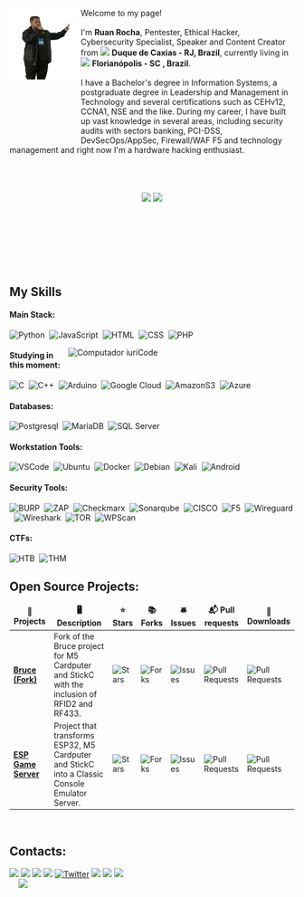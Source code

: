 <p> <img align="left" style="margin-bottom:100px; object-fit: contain" width=25% src="https://github.com/IncursioHack/IncursioHack/blob/main/IMG/Ruan%20Rocha%20-%20Palestra%20-%20Code%20Island%20Summit%202023.png" /> Welcome to my page! </br></br> I'm <b>Ruan Rocha</b>, Pentester, Ethical Hacker, Cybersecurity Specialist, Speaker and Content Creator from <img src="https://raw.githubusercontent.com/stevenrskelton/flag-icon/master/png/75/br/rio_de_janeiro.png" width="13"/> <b>Duque de Caxias - RJ, Brazil</b>, currently living in <img src="https://raw.githubusercontent.com/stevenrskelton/flag-icon/master/png/75/br/santa_catarina.png" width="13"/> <b>Florianópolis - SC , Brazil</b>.<br></br> I have a Bachelor's degree in Information Systems, a postgraduate degree in Leadership and Management in Technology and several certifications such as CEHv12, CCNA1, NSE and the like. During my career, I have built up vast knowledge in several areas, including security audits with sectors banking, PCI-DSS, DevSecOps/AppSec, Firewall/WAF F5 and technology management and right now I'm a hardware hacking enthusiast.<br><br><br> </p></p>
&nbsp;
&nbsp;
&nbsp;

<div  align="center" style="margin-bottom:100px">
<img width=55% align="center"  src="https://github-readme-streak-stats.herokuapp.com?user=incursiohack&theme=radical&mode=weekly" />
<img width=40% align="center" src="https://github-readme-stats-git-main-rafaelalexandrino.vercel.app/api/top-langs/?username=incursiohack&show_icons=true&theme=radical&layout=compact" />
 </div>
 
 &nbsp;
 &nbsp;



## My Skills

#### Main Stack:

![Python](https://img.shields.io/badge/Python-14354C?style=for-the-badge&logo=python&logoColor=white)&nbsp;
![JavaScript](https://img.shields.io/badge/JavaScript-F7DF1E?style=for-the-badge&logo=javascript&logoColor=black)&nbsp;
![HTML](https://img.shields.io/badge/HTML5-E34F26?style=for-the-badge&logo=html5&logoColor=white)&nbsp;
![CSS](https://img.shields.io/badge/CSS3-1572B6?style=for-the-badge&logo=css3&logoColor=white)&nbsp;
![PHP](https://img.shields.io/badge/php-1202012?style=for-the-badge&logo=php&logoColor=white&labelColor=blue&color=blue)&nbsp;



<img src="https://raw.githubusercontent.com/MicaelliMedeiros/micaellimedeiros/master/image/computer-illustration.png" min-width="400px" max-width="400px" width="400px" align="right" alt="Computador iuriCode">

#### Studying in this moment:
![C](https://img.shields.io/badge/c-100121?style=for-the-badge&logo=c&logoColor=white&label=Language&labelColor=blue&color=blue)&nbsp;
![C++](https://img.shields.io/badge/c-100121?style=for-the-badge&logo=c%2B%2B&logoColor=white&label=%2B%2B%20Language&labelColor=blue&color=blue)&nbsp;
![Arduino](https://img.shields.io/badge/arduino-1121212?style=for-the-badge&logo=arduino&logoColor=white&labelColor=%2300878F&color=%2300878F)&nbsp;
![Google Cloud](https://img.shields.io/badge/googlecloud-inchack?style=for-the-badge&logo=googlecloud&logoColor=white&labelColor=%234285F4&color=%234285F4)&nbsp;
![AmazonS3](https://img.shields.io/badge/amazons3-inchack?style=for-the-badge&logo=amazons3&logoColor=white&labelColor=%23569A31&color=%23569A31)&nbsp;
![Azure](https://img.shields.io/badge/azure-inchack?style=for-the-badge&logo=microsoftazure&logoColor=white&labelColor=%230078D4&color=%230078D4)&nbsp;


#### Databases:

![Postgresql](https://img.shields.io/badge/PostgreSQL-316192?style=for-the-badge&logo=postgresql&logoColor=white)&nbsp;
![MariaDB](https://img.shields.io/badge/mariadb-inchack?style=for-the-badge&logo=mariadb&logoColor=white&labelColor=%23003545&color=%23003545)&nbsp;
![SQL Server](https://img.shields.io/badge/sqlserver-inchack?style=for-the-badge&logo=microsoftsqlserver&logoColor=white&labelColor=%23CC2927&color=%23CC2927)


#### Workstation Tools:

![VSCode](https://img.shields.io/badge/vscode-inchack?style=for-the-badge&logo=visualstudiocode&logoColor=white&labelColor=%23007ACC&color=%23007ACC)&nbsp;
![Ubuntu](https://img.shields.io/badge/Ubuntu-E95420?style=for-the-badge&logo=ubuntu&logoColor=white)&nbsp;
![Docker](https://img.shields.io/badge/-Docker-46a2f1?style=for-the-badge&logo=docker&logoColor=white)&nbsp;
![Debian](https://img.shields.io/badge/debian-inchack?style=for-the-badge&logo=debian&logoColor=white&labelColor=%23A81D33&color=%23A81D33)&nbsp;
![Kali](https://img.shields.io/badge/kali-inchack?style=for-the-badge&logo=kalilinux&logoColor=white&labelColor=%23557C94&color=%23557C94)&nbsp;
![Android](https://img.shields.io/badge/android-inchack?style=for-the-badge&logo=android&logoColor=white&labelColor=%2334A853&color=%2334A853)&nbsp;

#### Security Tools:
![BURP](https://img.shields.io/badge/burp-inchack?style=for-the-badge&logo=burpsuite&logoColor=white&labelColor=%23FF6633&color=%23FF6633)&nbsp;
![ZAP](https://img.shields.io/badge/zap-inchack?style=for-the-badge&logo=zap&logoColor=white&labelColor=%2300549E&color=%2300549E)&nbsp;
![Checkmarx](https://img.shields.io/badge/checkmarx-inchack?style=for-the-badge&logo=checkmarx&logoColor=white&labelColor=%2354B848&color=%2354B848)&nbsp;
![Sonarqube](https://img.shields.io/badge/sonarqube-inchack?style=for-the-badge&logo=sonarqube&logoColor=white&labelColor=%234E9BCD&color=%234E9BCD)&nbsp;
![CISCO](https://img.shields.io/badge/cisco-inchack?style=for-the-badge&logo=cisco&logoColor=white&labelColor=%231BA0D7&color=%231BA0D7)&nbsp;
![F5](https://img.shields.io/badge/f5-inchack?style=for-the-badge&logo=f5&logoColor=white&labelColor=%23E4002B&color=%23E4002B)&nbsp;
![Wireguard](https://img.shields.io/badge/wireguard-inchack?style=for-the-badge&logo=wireguard&logoColor=white&labelColor=%2388171A&color=%2388171A)&nbsp;
![Wireshark](https://img.shields.io/badge/wireshark-inchack?style=for-the-badge&logo=wireshark&logoColor=white&labelColor=%231679A7&color=%231679A7)&nbsp;
![TOR](https://img.shields.io/badge/tor-inchack?style=for-the-badge&logo=torproject&logoColor=white&labelColor=%237D4698&color=%237D4698)&nbsp;
![WPScan](https://img.shields.io/badge/wordpress-inchack?style=for-the-badge&logo=wordpress&logoColor=white&labelColor=%2321759B&color=%2321759B)&nbsp;


#### CTFs:
![HTB](https://img.shields.io/badge/htb-inchack?style=for-the-badge&logo=hackthebox&logoColor=black&labelColor=%239FEF00&color=%239FEF00)&nbsp;
![THM](https://img.shields.io/badge/thm-inchack?style=for-the-badge&logo=tryhackme&logoColor=white&labelColor=%23212C42&color=%23212C42)


## Open Source Projects:
<table>
  <thead align="center">
    <tr border: none;>
      <td><b>🎁 Projects</b></td>
      <td><b>🖥️ Description</b></td>      
      <td><b>⭐ Stars</b></td>
      <td><b>📚 Forks</b></td>
      <td><b>🛎 Issues</b></td>
      <td><b>📬 Pull requests</b></td>
      <td><b>🤖 Downloads</b></td>      
    </tr>
  </thead>
  <tbody>
    <tr>
      <td><a href="https://github.com/IncursioHack/Bruce"><b>Bruce (Fork)</b></a></td>
      <td>Fork of the Bruce project for M5 Cardputer and StickC with the inclusion of RFID2 and RF433.</td>
      <td><img alt="Stars" src="https://img.shields.io/github/stars/IncursioHack/Bruce?style=flat-square&logo=react-simple-pull-to-refresh&labelColor=343b41"/></td>
      <td><img alt="Forks" src="https://img.shields.io/github/forks/IncursioHack/Bruce?style=flat-square&logo=react-simple-pull-to-refresh&labelColor=343b41"/></td>
      <td><img alt="Issues" src="https://img.shields.io/github/issues/IncursioHack/Bruce?style=flat-square&logo=react-simple-pull-to-refresh&labelColor=343b41"/></td>
      <td><img alt="Pull Requests" src="https://img.shields.io/github/issues-pr/IncursioHack/Bruce?style=flat-square&logo=react-simple-pull-to-refresh&labelColor=343b41"/></td>
      <td><img alt="Pull Requests" src="https://img.shields.io/github/downloads/IncursioHack/Bruce/total?style=flat-square&logo=react-simple-pull-to-refresh&labelColor=343b41"/></td>
    </tr>
       <tr>
      <td><a href="https://github.com/IncursioHack/ESP-Game-Server"><b>ESP Game Server</b></a></td>
      <td>Project that transforms ESP32, M5 Cardputer and StickC into a Classic Console Emulator Server.</td>
      <td><img alt="Stars" src="https://img.shields.io/github/stars/IncursioHack/ESP-Game-Server?style=flat-square&logo=react-simple-pull-to-refresh&labelColor=343b41"/></td>
      <td><img alt="Forks" src="https://img.shields.io/github/forks/IncursioHack/ESP-Game-Server?style=flat-square&logo=react-simple-pull-to-refresh&labelColor=343b41"/></td>
      <td><img alt="Issues" src="https://img.shields.io/github/issues/IncursioHack/ESP-Game-Server?style=flat-square&logo=react-simple-pull-to-refresh&labelColor=343b41"/></td>
      <td><img alt="Pull Requests" src="https://img.shields.io/github/issues-pr/IncursioHack/ESP-Game-Server?style=flat-square&logo=react-simple-pull-to-refresh&labelColor=343b41"/></td>
      <td><img alt="Pull Requests" src="https://img.shields.io/github/downloads/IncursioHack/ESP-Game-Server/total?style=flat-square&logo=react-simple-pull-to-refresh&labelColor=343b41"/></td>
    </tr>
  </tbody>
</table>
&nbsp;
&nbsp;

## Contacts:

<div> 
<a href="https://www.linkedin.com/in/ruanrocha1993/" target="_blank"><img src="https://img.shields.io/badge/-LinkedIn-%230077B5?style=for-the-badge&logo=linkedin&logoColor=white"  target="_blank"></a>
<a href="https://www.youtube.com/@incursiohack" target="_blank"><img src="https://img.shields.io/badge/youtube-inchack?style=for-the-badge&logo=youtube&logoColor=white&labelColor=%23FF0000&color=%23FF0000"  target="_blank"></a>
<a href="https://www.instagram.com/IncursioHack" target="_blank"><img src="https://img.shields.io/badge/-Instagram-%23E4405F?style=for-the-badge&logo=instagram&logoColor=white" target="_blank"></a>
<a href="mailto:contato@incursiohack.com.br" target="_blank"><img src="https://img.shields.io/badge/-Gmail-%23333?style=for-the-badge&logo=gmail&logoColor=white" target="_blank"></a>
<a href="https://twitter.com/incursiohack" target="_blank"><img alt="Twitter" src="https://img.shields.io/badge/twitter-%231DA1F2.svg?&style=for-the-badge&logo=twitter&logoColor=white" targaet="_blank"/></a>
<a href="https://discord.gg/Uy6SQ7y4" target="_blank"><img src="https://img.shields.io/discord/879405382940889200?style=for-the-badge&logo=Discord&labelColor=purple"  target="_blank"></a> 
<a href="https://www.facebook.com/incursiohack/" target="_blank"><img src="https://img.shields.io/badge/facebook-inchack?style=for-the-badge&logo=facebook&logoColor=white&labelColor=%230866FF&color=%230866FF"  target="_blank"></a>
<a href="https://medium.com/@incursiohack" target="_blank"><img src="https://img.shields.io/badge/medium-inchack?style=for-the-badge&logo=medium&logoColor=white&labelColor=black&color=black"  target="_blank"></a>

</div>
&nbsp;
&nbsp;

<img width=100% src="https://capsule-render.vercel.app/api?type=waving&color=8F0D87&height=120&section=footer"/>
